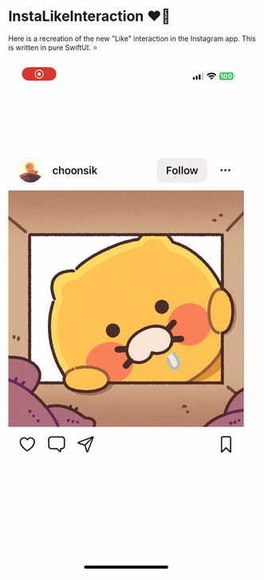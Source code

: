# InstaLikeInteraction :heart_on_fire:

Here is a recreation of the new "Like" interaction in the Instagram app. This is written in pure SwiftUI. :star:

![MainPage](https://github.com/achi113s/InstaLikeInteraction/blob/main/ReadmeResources/RPReplay_Final1692982896.gif)